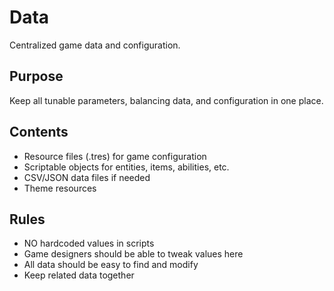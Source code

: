 # Data

Centralized game data and configuration.

## Purpose

Keep all tunable parameters, balancing data, and configuration in one place.

## Contents

- Resource files (.tres) for game configuration
- Scriptable objects for entities, items, abilities, etc.
- CSV/JSON data files if needed
- Theme resources

## Rules

- NO hardcoded values in scripts
- Game designers should be able to tweak values here
- All data should be easy to find and modify
- Keep related data together
